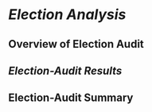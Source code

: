 # ***Election Analysis***

## **Overview of Election Audit**

## *Election-Audit Results* 

## **Election-Audit Summary**



